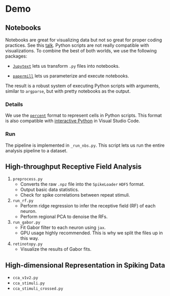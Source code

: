 # Demo

## Notebooks

Notebooks are great for visualizing data but not so great for proper coding practices. See this [talk](https://www.youtube.com/watch?v=7jiPeIFXb6U). Python scripts are not really compatible with visualizations. To combine the best of both worlds, we use the following packages:

- [`Jupytext`](https://github.com/mwouts/jupytext) lets us transform `.py` files into notebooks.

- [`papermill`](https://github.com/nteract/papermill) lets us parameterize and execute notebooks.

The result is a robust system of executing Python scripts with arguments, similar to `argparse`, but with pretty notebooks as the output.

### Details

We use the [`percent`](https://jupytext.readthedocs.io/en/latest/formats.html?highlight=percent#the-percent-format) format to represent cells in Python scripts. This format is also compatible with [interactive Python](https://code.visualstudio.com/docs/python/jupyter-support-py) in Visual Studio Code.

### Run

The pipeline is implemented in `_run_nbs.py`. This script lets us run the entire analysis pipeline to a dataset.

## High-throughput Receptive Field Analysis

1. `preprocess.py`
   - Converts the raw `.npz` file into the `SpikeLoader` `HDF5` format.
   - Output basic data statistics.
   - Check for spike correlations between repeat stimuli.
2. `run_rf.py`
   - Perform ridge regression to infer the receptive field (RF) of each neuron.
   - Perform regional PCA to denoise the RFs.
3. `run_gabor.py`
   - Fit Gabor filter to each neuron using `jax`.
   - GPU usage highly recommended. This is why we split the files up in this way.
4. `retinotopy.py`
   - Visualize the results of Gabor fits.

## High-dimensional Representation in Spiking Data

- `cca_v1v2.py`
- `cca_stimuli.py`
- `cca_stimuli_crossed.py` 